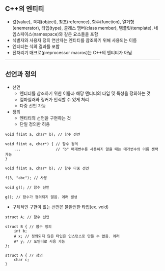 ## C++의 엔티티
- 값(value), 객체(object), 참조(reference), 함수(function), 열거형(enemerator), 타입(type), 클래스 맴버(class member), 템플릿(template). 네임스페이스(namespace)와 같은 요소들을 포함
- 식별자와 사용자 정의 연산자는 엔티티를 참조하기 위해 사용되는 이름
- 엔티티는 식의 결과를 포함
- 전처리기 매크로(preprocessor macros)는 C++의 엔티티가 아님
---
## 선언과 정의
- 선언
	- 엔티티를 참조하기 위한 이름과 해당 엔티티의 타입 및 특성을 정의하는 것
	- 컴파일러와 링커가 인식할 수 있게 처리
	- 다중 선언 가능
- 정의
	- 엔티티의 선언을 구현하는 것
	- 단일 정의만 허용
```
void f(int a, char* b); // 함수 선언

void f(int a, char*) { // 함수 정의
	...                // "b" 매개변수를 사용하지 않을 때는 매개변수의 이름 생략 가능
}

void f(int a, char* b); // 함수 다중 선언

f(3, "abc"); // 사용

void g(); // 함수 선언

g(); // 함수가 정의되지 않음. 에러 발생
```

- 구체적인 구현이 없는 선언은 불완전한 타입(ex. void)
```
struct A; // 함수 선언

struct B { // 함수 정의
	int b;
	A x; // 정의되지 않은 타입은 인스턴스로 만들 수 없음. 에러
	A* y; // 포인터로 사용 가능
};

struct A { // 정의
	char c;
}
```
